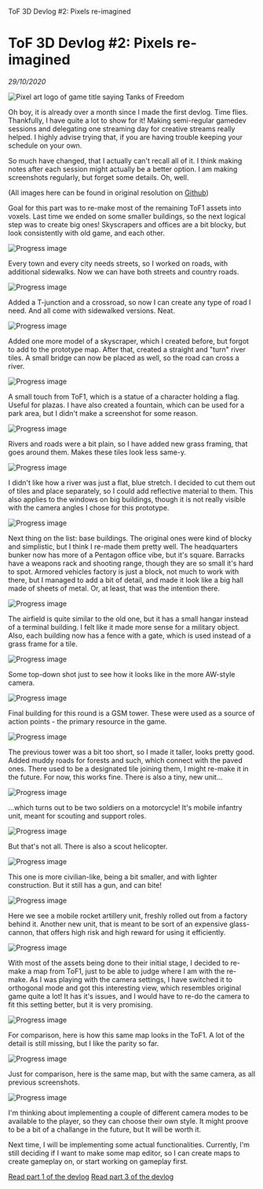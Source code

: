 ToF 3D Devlog #2: Pixels re-imagined

# ToF 3D Devlog #2: Pixels re-imagined
*29/10/2020*

![Pixel art logo of game title saying Tanks of Freedom](/assets/images/articles/tof-devlog-2/tof_logo.png "Game title logo")

Oh boy, it is already over a month since I made the first devlog. Time flies. Thankfully, I have quite a lot to show for it! Making semi-regular gamedev sessions and delegating one streaming day for creative streams really helped. I highly advise trying that, if you are having trouble keeping your schedule on your own.

So much have changed, that I actually can't recall all of it. I think making notes after each session might actually be a better option. I am making screenshots regularly, but forget some details. Oh, well.

(All images here can be found in original resolution on [Github](https://github.com/P1X-in/Tanks-of-Freedom-3-D/tree/master/docs/devlog))

Goal for this part was to re-make most of the remaining ToF1 assets into voxels. Last time we ended on some smaller buildings, so the next logical step was to create big ones! Skyscrapers and offices are a bit blocky, but look consistently with old game, and each other.

![Progress image](/assets/images/articles/tof-devlog-2/progress_019.png "Progress image")

Every town and every city needs streets, so I worked on roads, with additional sidewalks. Now we can have both streets and country roads.

![Progress image](/assets/images/articles/tof-devlog-2/progress_020.png "Progress image")

Added a T-junction and a crossroad, so now I can create any type of road I need. And all come with sidewalked versions. Neat.

![Progress image](/assets/images/articles/tof-devlog-2/progress_021.png "Progress image")

Added one more model of a skyscraper, which I created before, but forgot to add to the prototype map. After that, created a straight and "turn" river tiles. A small bridge can now be placed as well, so the road can cross a river.

![Progress image](/assets/images/articles/tof-devlog-2/progress_022.png "Progress image")

A small touch from ToF1, which is a statue of a character holding a flag. Useful for plazas. I have also created a fountain, which can be used for a park area, but I didn't make a screenshot for some reason.

![Progress image](/assets/images/articles/tof-devlog-2/progress_023.png "Progress image")

Rivers and roads were a bit plain, so I have added new grass framing, that goes around them. Makes these tiles look less same-y.

![Progress image](/assets/images/articles/tof-devlog-2/progress_024.png "Progress image")

I didn't like how a river was just a flat, blue stretch. I decided to cut them out of tiles and place separately, so I could add reflective material to them. This also applies to the windows on big buildings, though it is not really visible with the camera angles I chose for this prototype.

![Progress image](/assets/images/articles/tof-devlog-2/progress_025.png "Progress image")

Next thing on the list: base buildings. The original ones were kind of blocky and simplistic, but I think I re-made them pretty well. The headquarters bunker now has more of a Pentagon office vibe, but it's square. Barracks have a weapons rack and shooting range, though they are so small it's hard to spot. Armored vehicles factory is just a block, not much to work with there, but I managed to add a bit of detail, and made it look like a big hall made of sheets of metal. Or, at least, that was the intention there.

![Progress image](/assets/images/articles/tof-devlog-2/progress_026.png "Progress image")

The airfield is quite similar to the old one, but it has a small hangar instead of a terminal building. I felt like it made more sense for a military object. Also, each building now has a fence with a gate, which is used instead of a grass frame for a tile.

![Progress image](/assets/images/articles/tof-devlog-2/progress_027.png "Progress image")

Some top-down shot just to see how it looks like in the more AW-style camera.

![Progress image](/assets/images/articles/tof-devlog-2/progress_028.png "Progress image")

Final building for this round is a GSM tower. These were used as a source of action points - the primary resource in the game.

![Progress image](/assets/images/articles/tof-devlog-2/progress_029.png "Progress image")

The previous tower was a bit too short, so I made it taller, looks pretty good. Added muddy roads for forests and such, which connect with the paved ones. There used to be a designated tile joining them, I might re-make it in the future. For now, this works fine. There is also a tiny, new unit...

![Progress image](/assets/images/articles/tof-devlog-2/progress_030.png "Progress image")

...which turns out to be two soldiers on a motorcycle! It's mobile infantry unit, meant for scouting and support roles.

![Progress image](/assets/images/articles/tof-devlog-2/progress_031.png "Progress image")

But that's not all. There is also a scout helicopter.

![Progress image](/assets/images/articles/tof-devlog-2/progress_032.png "Progress image")

This one is more civilian-like, being a bit smaller, and with lighter construction. But it still has a gun, and can bite!

![Progress image](/assets/images/articles/tof-devlog-2/progress_033.png "Progress image")

Here we see a mobile rocket artillery unit, freshly rolled out from a factory behind it. Another new unit, that is meant to be sort of an expensive glass-cannon, that offers high risk and high reward for using it efficiently.

![Progress image](/assets/images/articles/tof-devlog-2/progress_034.png "Progress image")

With most of the assets being done to their initial stage, I decided to re-make a map from ToF1, just to be able to judge where I am with the re-make. As I was playing with the camera settings, I have switched it to orthogonal mode and got this interesting view, which resembles original game quite a lot! It has it's issues, and I would have to re-do the camera to fit this setting better, but it is very promising.

![Progress image](/assets/images/articles/tof-devlog-2/progress_035.png "Progress image")

For comparison, here is how this same map looks in the ToF1. A lot of the detail is still missing, but I like the parity so far.

![Progress image](/assets/images/articles/tof-devlog-2/crossroad_tof1.jpeg "Progress image")

Just for comparison, here is the same map, but with the same camera, as all previous screenshots.

![Progress image](/assets/images/articles/tof-devlog-2/progress_036.png "Progress image")

I'm thinking about implementing a couple of different camera modes to be available to the player, so they can choose their own style. It might proove to be a bit of a challange in the future, but It will be worth it.

Next time, I will be implementing some actual functionalities. Currently, I'm still deciding if I want to make some map editor, so I can create maps to create gameplay on, or start working on gameplay first.

[Read part 1 of the devlog](/tof-devlog-1)
[Read part 3 of the devlog](/tof-devlog-3)
